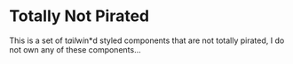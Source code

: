 # Totally Not Pirated
This is a set of t*a*i*l*w*i*n*d styled components that are not totally pirated, I do not own any of these components...

